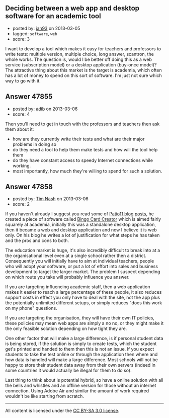 ## Deciding between a web app and desktop software for an academic tool

- posted by: [ian93](https://stackexchange.com/users/-1/25329-ian93) on 2013-03-05
- tagged: `software`, `web`
- score: 3

I want to develop a tool which makes it easy for teachers and professors to write tests: multiple version, multiple choice, long answer, scantron, the whole works. The question is, would I be better off doing this as a web service (subscription model) or a desktop application (buy-once model)? The attractive thing about this market is the target is academia, which often has a lot of money to spend on this sort of software. I'm just not sure which way to go with it.



## Answer 47855

- posted by: [adib](https://stackexchange.com/users/-1/8883-adib) on 2013-03-06
- score: 4

Then you'll need to get in touch with the professors and teachers then ask them about it:

 - how are they currently write their tests and what are their major problems in doing so
 - do they need a tool to help them make tests and how will the tool help them
 - do they have constant access to speedy Internet connections while working.
 - most importantly, how much they're willing to spend for such a solution.



## Answer 47858

- posted by: [Tim Nash](https://stackexchange.com/users/-1/7035-tim-nash) on 2013-03-06
- score: 2

<p>If you haven't already I suggest you read some of <a href="http://www.kalzumeus.com/blog/" rel="nofollow">Patio11 blog posts</a>, he created a piece of software called <a href="http://www.bingocardcreator.com/" rel="nofollow">Bingo Card Creator</a> which is aimed fairly squarely at academia, initially this was a standalone desktop application, then it became a web and desktop application and now I believe it is web only. On his blog he writes a lot of justification for what steps he has taken and the pros and cons to both.</p>

<p>The education market is huge, it's also incredibly difficult to break into at a the organisational level even at a single school rather then a district. Consequently you will initially have to aim at individual teachers, people who will adopt your software, or put a lot of effort into sales and business development to target the larger market. The problem I suspect depending on which route you take will probably influence you answer.</p>

<p>If you are targeting influencing academic staff, then a web application makes it easier to reach a large percentage of these people, it also reduces support costs in effect you only have to deal with the site, not the app plus the potentially unlimited different setups, or simply reduces "does this work on my phone" questions.</p>

<p>If you are targeting the organisation, they will have their own IT policies, these policies may mean web apps are simply a no no, or they might make it the only feasible solution depending on how tight they are.</p>

<p>One other factor that will make a large difference, is if personal student data is being stored, if the solution is simply to create tests, which the student get's printed and handed to them then this is not an issue. If you expect students to take the test online or through the application then where and how data is handled will make a large difference. Most schools will not be happy to store their student data away from their own servers (indeed in some countries it would actually be illegal for them to do so).</p>

<p>Last thing to think about is potential hybrid, so have a online solution with all the bells and whistles and an offline version for those without an internet connection. Using Adobe Air and similar the amount of work required wouldn't be like starting from scratch.</p>




---

All content is licensed under the [CC BY-SA 3.0 license](https://creativecommons.org/licenses/by-sa/3.0/).
